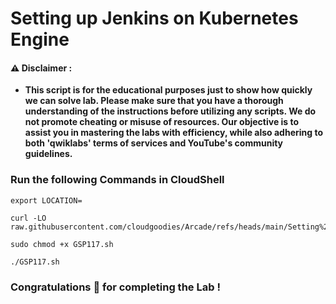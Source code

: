#  Setting up Jenkins on Kubernetes Engine


#### ⚠️ Disclaimer :
- **This script is for the educational purposes just to show how quickly we can solve lab. Please make sure that you have a thorough understanding of the instructions before utilizing any scripts. We do not promote cheating or  misuse of resources. Our objective is to assist you in mastering the labs with efficiency, while also adhering to both 'qwiklabs' terms of services and YouTube's community guidelines.**

### Run the following Commands in CloudShell

```
export LOCATION=
```
```
curl -LO raw.githubusercontent.com/cloudgoodies/Arcade/refs/heads/main/Setting%20up%20Jenkins%20on%20Kubernetes%20Engine/GSP117.sh

sudo chmod +x GSP117.sh

./GSP117.sh
```

### Congratulations 🎉 for completing the Lab !
